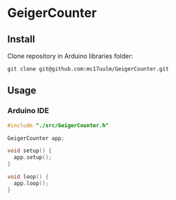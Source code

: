 # GeigerCounter

## Install

Clone repository in Arduino libraries folder:

````shell script
git clone git@github.com:mc17uulm/GeigerCounter.git
````

## Usage

### Arduino IDE
````c++
#include "./src/GeigerCounter.h"

GeigerCounter app;

void setup() {
  app.setup();
}

void loop() {
  app.loop();
}
````

